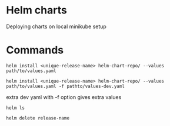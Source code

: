 # Helm charts 

Deploying charts on local minikube setup

# Commands

`helm install <unique-release-name> helm-chart-repo/ --values path/to/values.yaml`

`helm install <unique-release-name> helm-chart-repo/ --values path/to/values.yaml -f pathto/values-dev.yaml`

extra dev yaml with -f option gives extra values

`helm ls`

`helm delete release-name`